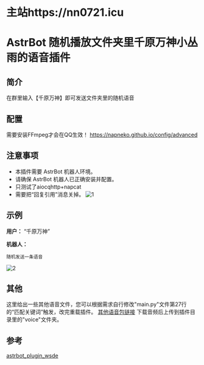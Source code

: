 # 主站https://nn0721.icu

# AstrBot 随机播放文件夹里千原万神小丛雨的语音插件

## 简介

在群里输入【千原万神】即可发送文件夹里的随机语音

## 配置

需要安装FFmpeg才会在QQ生效！
https://napneko.github.io/config/advanced

## 注意事项

*   本插件需要 AstrBot 机器人环境。
*   请确保 AstrBot 机器人已正确安装并配置。
*   只测试了aiocqhttp+napcat
*   需要把“回复引用”消息关掉。
![1](https://github.com/user-attachments/assets/3bb116ee-d09e-4da6-936f-22c9ac3868d2)




## 示例

**用户：** “千原万神”

**机器人：** 

	随机发送一条语音
![2](https://github.com/user-attachments/assets/fc7f4bd2-f1d6-4336-9d08-f8c0dfcf023c)




## 其他

这里给出一些其他语音文件，您可以根据需求自行修改"main.py"文件第27行的“匹配关键词”触发，改完重载插件。
[其他语音包链接](https://pan.quark.cn/s/d2558b877180)
下载音频后上传到插件目录里的"voice"文件夹。


## 参考

[astrbot_plugin_wsde](https://github.com/zhewang448/astrbot_plugin_wsde)

